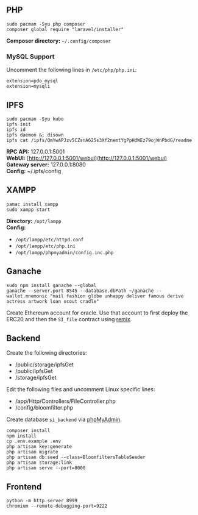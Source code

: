 PHP
---

```text-x-sh
sudo pacman -Syu php composer
composer global require "laravel/installer"
```

**Composer directory:** `~/.config/composer`

### MySQL Support

Uncomment the following lines in `/etc/php/php.ini`:

```text-x-sh
extension=pdo_mysql
extension=mysqli
```

IPFS
----

```text-x-sh
sudo pacman -Syu kubo
ipfs init
ipfs id
ipfs daemon &; disown
ipfs cat /ipfs/QmYwAPJzv5CZsnA625s3Xf2nemtYgPpHdWEz79ojWnPbdG/readme
```

**RPC API:** 127.0.0.1:5001  
**WebUI:** [http://127.0.0.1:5001/webui](http://127.0.0.1:5001/webui)  
**Gateway server:** 127.0.0.1:8080  
**Config:** ~/.ipfs/config

XAMPP
-----

```text-x-sh
pamac install xampp
sudo xampp start
```

**Directory:** `/opt/lampp`  
**Config:**

*   `/opt/lampp/etc/httpd.conf`
*   `/opt/lampp/etc/php.ini`
*   `/opt/lampp/phpmyadmin/config.inc.php`

Ganache
-------

```text-x-sh
sudo npm install ganache --global
ganache --server.port 8545 --database.dbPath ~/ganache --wallet.mnemonic "mail fashion globe unhappy deliver famous derive actress artwork loan scout cradle"
```

Create Ethereum account for oracle. Use that account to first deploy the ERC20 and then the `SI_file` contract using [remix](https://remix.ethereum.org/).

Backend
-------

Create the following directories:

*   /public/storage/ipfsGet
*   /public/ipfsGet
*   /storage/ipfsGet

Edit the following files and uncomment Linux specific lines:

*   /app/Http/Controllers/FileController.php
*   /config/bloomfilter.php

Create database `si_backend` via [phpMyAdmin](http://localhost/phpmyadmin/index.php?route=/database/structure&db=si_backend).

```text-x-sh
composer install
npm install
cp .env.example .env
php artisan key:generate
php artisan migrate
php artisan db:seed --class=BloomfiltersTableSeeder
php artisan storage:link
php artisan serve --port=8000
```

Frontend
--------

```text-x-sh
python -m http.server 8999
chromium --remote-debugging-port=9222
```
